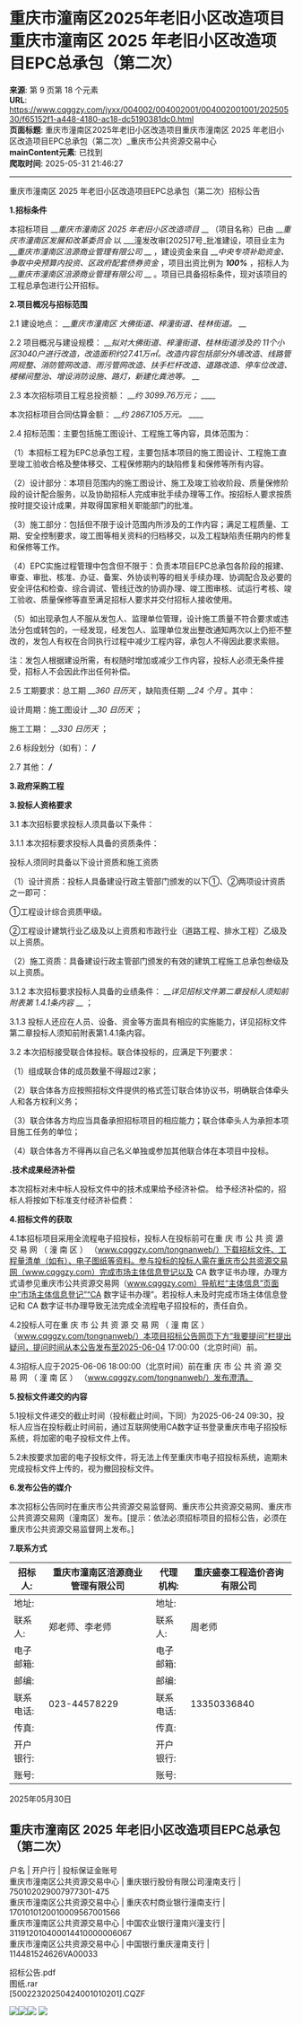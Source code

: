 # 重庆市潼南区2025年老旧小区改造项目重庆市潼南区 2025 年老旧小区改造项目EPC总承包（第二次）

**来源**: 第 9 页第 18 个元素  
**URL**: https://www.cqggzy.com/jyxx/004002/004002001/004002001001/20250530/f65152f1-a448-4180-ac18-dc5190381dc0.html  
**页面标题**: 重庆市潼南区2025年老旧小区改造项目重庆市潼南区 2025 年老旧小区改造项目EPC总承包（第二次）_重庆市公共资源交易中心  
**mainContent元素**: 已找到  
**爬取时间**: 2025-05-31 21:46:27

---

重庆市潼南区 2025 年老旧小区改造项目EPC总承包（第二次）招标公告

**1.招标条件**

本招标项目 ___重庆市潼南区 2025 年老旧小区改造项目_ __ （项目名称）已由 ___重庆市潼南区发展和改革委员会_ 以 ___潼发改审[2025]7号_批准建设，项目业主为 ___重庆市潼南区涪源商业管理有限公司_ __ ，建设资金来自 ___中央专项补助资金、争取中央预算内投资、区政府配套债券资金_ ，项目出资比例为 ___100%___ ，招标人为 ___重庆市潼南区涪源商业管理有限公司_ __ 。项目已具备招标条件，现对该项目的工程总承包进行公开招标。

**2.项目概况与招标范围**

2.1 建设地点： ___重庆市潼南区_ _大佛街道、梓潼街道、桂林街道。_ __

2.2 项目概况与建设规模： ___拟对大佛街道、梓潼街道、桂林街道涉及的 11个小区3040户进行改造，改造面积约27.41万㎡。改造内容包括部分外墙改造、线路管网规整、消防管网改造、雨污管网改造、扶手栏杆改造、道路改造、停车位改造、楼梯间整治、增设消防设施、路灯，新建化粪池等。_ __

2.3 本次招标项目工程总投资额： ___约 3099.76万元；_ ____

本次招标项目合同估算金额： ___约 2867.105万元。_ ____

2.4 招标范围：主要包括施工图设计、工程施工等内容，具体范围为：

（1）本招标工程为EPC总承包工程，主要包括本项目的施工图设计、工程施工直至竣工验收合格及整体移交、工程保修期内的缺陷修复和保修等所有内容。 

（2）设计部分：本项目范围内的施工图设计、施工及竣工验收阶段、质量保修阶段的设计配合服务，以及协助招标人完成审批手续办理等工作。按招标人要求按质按时提交设计成果，并取得国家相关职能部门的批准。 

（3）施工部分：包括但不限于设计范围内所涉及的工作内容；满足工程质量、工期、安全控制要求，竣工图等相关资料的归档移交，以及工程缺陷责任期内的修复和保修等工作。 

（4）EPC实施过程管理中包含但不限于：负责本项目EPC总承包各阶段的报建、审查、审批、核准、办证、备案、外协谈判等的相关手续办理、协调配合及必要的安全评估和检查、综合调试、管线迁改的协调办理、竣工图审核、试运行考核、竣工验收、质量保修等直至满足招标人要求并交付招标人接收使用。 

（5）如出现承包人不服从发包人、监理单位管理，设计施工质量不符合要求或违法分包或转包的，一经发现，经发包人、监理单位发出整改通知两次以上仍拒不整改的，发包人有权在合同执行过程中减少工程内容，承包人不得因此要求索赔。

注：发包人根据建设所需，有权随时增加或减少工作内容，投标人必须无条件接受，招标人不会因此作出任何补偿。

2.5 工期要求：总工期 ___360_ _日历天_ ，缺陷责任期 ___24_ _个月_ 。其中：

设计周期：施工图设计 ___30_ _日历天_ ；

施工工期： ___330_ _日历天_ ；

2.6 标段划分（如有）： ___/___

2.7 其他： ___/___

**3.政府采购工程**

**3.投标人资格要求**

3.1 本次招标要求投标人须具备以下条件：

3.1.1 本次招标要求投标人具备的资质条件：

投标人须同时具备以下设计资质和施工资质

（1）设计资质：投标人具备建设行政主管部门颁发的以下①、②两项设计资质之一即可：

①工程设计综合资质甲级。

②工程设计建筑行业乙级及以上资质和市政行业（道路工程、排水工程）乙级及以上资质。

（2）施工资质：具备建设行政主管部门颁发的有效的建筑工程施工总承包叁级及以上资质。

3.1.2 本次招标要求投标人具备的业绩条件： ___详见招标文件第二章投标人须知前附表第 1.4.1条内容_ __ ；

3.1.3 投标人还应在人员、设备、资金等方面具有相应的实施能力，详见招标文件第二章投标人须知前附表第1.4.1条内容。

3.2 本次招标接受联合体投标。联合体投标的，应满足下列要求：

（1）组成联合体的成员数量不得超过2家； 

（2）联合体各方应按照招标文件提供的格式签订联合体协议书，明确联合体牵头人和各方权利义务； 

（3）联合体各方均应当具备承担招标项目的相应能力；联合体牵头人为承担本项目施工任务的单位； 

（4）联合体各方不得再以自己名义单独或参加其他联合体在本项目中投标。

**.技术成果经济补偿**

本次招标对未中标人投标文件中的技术成果给予经济补偿。 给予经济补偿的，招标人将按如下标准支付经济补偿费： 

**4.招标文件的获取**

4.1本招标项目采用全流程电子招投标，投标人在投标前可在重 庆 市 公 共 资 源 交 易 网 （ 潼 南 区 ） （www.cqggzy.com/tongnanweb/）下载招标文件、工程量清单（如有）、电子图纸等资料。参与投标的投标人需在重庆市公共资源交易网（www.cqggzy.com）完成市场主体信息登记以及 CA 数字证书办理，办理方式请参见重庆市公共资源交易网（www.cqggzy.com）导航栏“主体信息”页面中“市场主体信息登记”“CA 数字证书办理”。若投标人未及时完成市场主体信息登记和 CA 数字证书办理导致无法完成全流程电子招投标的，责任自负。

4.2投标人可在重 庆 市 公 共 资 源 交 易 网 （ 潼 南 区 ） （www.cqggzy.com/tongnanweb/）本项目招标公告网页下方“我要提问”栏提出疑问，提问时间从本公告发布至2025-06-04 17:00:00（北京时间）前。

4.3招标人应于2025-06-06 18:00:00（北京时间）前在重 庆 市 公 共 资 源 交 易 网 （ 潼 南 区 ） （www.cqggzy.com/tongnanweb/）发布澄清。

**5.投标文件递交的内容**

5.1投标文件递交的截止时间（投标截止时间，下同）为2025-06-24 09:30，投标人应当在投标截止时间前，通过互联网使用CA数字证书登录重庆市电子招投标系统，将加密的电子投标文件上传。

5.2未按要求加密的电子投标文件，将无法上传至重庆市电子招投标系统，逾期未完成投标文件上传的，视为撤回投标文件。

**6.发布公告的媒介**

本次招标公告同时在重庆市公共资源交易监督网、重庆市公共资源交易网、重庆市公共资源交易网（潼南区）发布。[提示：依法必须招标项目的招标公告，必须在重庆市公共资源交易监督网上发布。] 

**7.联系方式**

招标人: | 重庆市潼南区涪源商业管理有限公司 | 代理机构: |  重庆盛泰工程造价咨询有限公司   
---|---|---|---  
地址: |  | 地址: |   
联系人: |  郑老师、李老师  | 联系人: |  周老师   
电子邮箱: |  | 电子邮箱: |   
邮编: |  | 邮编: |   
联系电话: |  023-44578229  | 联系电话: |  13350336840   
传真: |  | 传真: |   
开户银行: |  | 开户银行: |   
账号: |  | 账号: |   
  
2025年05月30日 

  
重庆市潼南区 2025 年老旧小区改造项目EPC总承包（第二次）  
---  
户名 | 开户行 | 投标保证金账号  
重庆市潼南区公共资源交易中心 | 重庆银行股份有限公司潼南支行 | 750102029007977301-475  
重庆市潼南区公共资源交易中心 | 重庆农村商业银行潼南支行 | 1701010120010009567001566  
重庆市潼南区公共资源交易中心 | 中国农业银行潼南兴潼支行 | 311912010400014410000006067  
重庆市潼南区公共资源交易中心 | 中国银行重庆潼南支行 | 114481524626VA00033  
  
  
  
招标公告.pdf    
图纸.rar    
[50022320250424001010201].CQZF    
  
  
  
  
[![](https://ztb.cqggzy.com/CQTPFrame/css/img/tiwen.png)](http://ztb.cqggzy.com/CQTPFrame/jsgcztbmis2/pages/onlinetiwen/OnLineTiWen_Detail?GongGaoGuid=f65152f1-a448-4180-ac18-dc5190381dc0)[![](https://ztb.cqggzy.com/CQTPFrame/css/img/baohan.png)](https://jrfw.cqggzy.com)[![](https://ztb.cqggzy.com/CQTPFrame/css/img/zbgg.png)](https://www.cqggzy.com/bszn/007009/007009005/20191009/8fc81c47-6ef5-4a6f-966c-1360506afdde.html) [![](https://ztb.cqggzy.com/CQTPFrame/css/img/dayi.png)](https://www.cqggzy.com/bszn/007009/007009005/20191009/8fc81c47-6ef5-4a6f-966c-1360506afdde.html)

